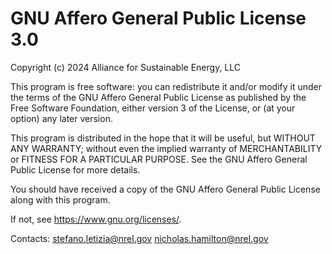 # GNU Affero General Public License 3.0

Copyright (c) 2024 Alliance for Sustainable Energy, LLC

This program is free software: you can redistribute it and/or modify
it under the terms of the GNU Affero General Public License as
published by the Free Software Foundation, either version 3 of the
License, or (at your option) any later version.

This program is distributed in the hope that it will be useful,
but WITHOUT ANY WARRANTY; without even the implied warranty of
MERCHANTABILITY or FITNESS FOR A PARTICULAR PURPOSE.  See the
GNU Affero General Public License for more details.

You should have received a copy of the GNU Affero General Public License
along with this program.

If not, see <https://www.gnu.org/licenses/>.

Contacts:
stefano.letizia@nrel.gov
nicholas.hamilton@nrel.gov

